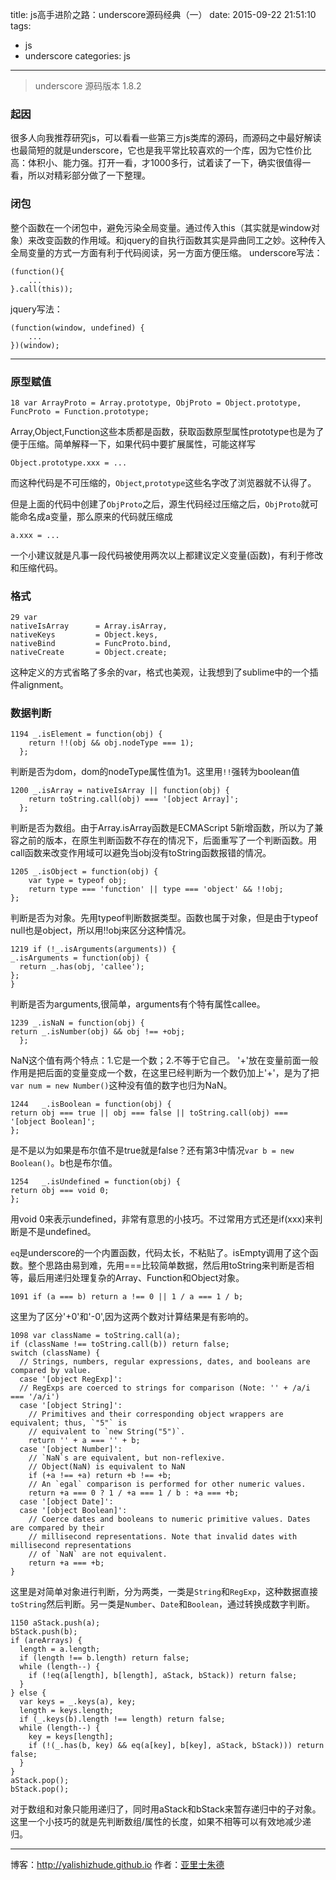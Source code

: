 title: js高手进阶之路：underscore源码经典（一）
date: 2015-09-22 21:51:10
tags:
- js
- underscore
categories: js
---

>underscore 源码版本 1.8.2

### 起因
很多人向我推荐研究js，可以看看一些第三方js类库的源码，而源码之中最好解读也最简短的就是underscore，它也是我平常比较喜欢的一个库，因为它性价比高：体积小、能力强。打开一看，才1000多行，试着读了一下，确实很值得一看，所以对精彩部分做了一下整理。

### 闭包
整个函数在一个闭包中，避免污染全局变量。通过传入this（其实就是window对象）来改变函数的作用域。和jquery的自执行函数其实是异曲同工之妙。这种传入全局变量的方式一方面有利于代码阅读，另一方面方便压缩。
underscore写法：

    (function(){
        ...
    }.call(this));
jquery写法：

    (function(window, undefined) {
        ...
    })(window);
<!-- more -->

- - -
### 原型赋值
    18 var ArrayProto = Array.prototype, ObjProto = Object.prototype, FuncProto = Function.prototype;

Array,Object,Function这些本质都是函数，获取函数原型属性prototype也是为了便于压缩。简单解释一下，如果代码中要扩展属性，可能这样写
    
    Object.prototype.xxx = ...

而这种代码是不可压缩的，`Object`,`prototype`这些名字改了浏览器就不认得了。

但是上面的代码中创建了`ObjProto`之后，源生代码经过压缩之后，`ObjProto`就可能命名成a变量，那么原来的代码就压缩成

    a.xxx = ...

一个小建议就是凡事一段代码被使用两次以上都建议定义变量(函数)，有利于修改和压缩代码。
### 格式

    29 var
    nativeIsArray      = Array.isArray,
    nativeKeys         = Object.keys,
    nativeBind         = FuncProto.bind,
    nativeCreate       = Object.create;

这种定义的方式省略了多余的var，格式也美观，让我想到了sublime中的一个插件alignment。
### 数据判断

    1194 _.isElement = function(obj) {
        return !!(obj && obj.nodeType === 1);
      };
判断是否为dom，dom的nodeType属性值为1。这里用`!!`强转为boolean值

    1200 _.isArray = nativeIsArray || function(obj) {
        return toString.call(obj) === '[object Array]';
      };
判断是否为数组。由于Array.isArray函数是ECMAScript 5新增函数，所以为了兼容之前的版本，在原生判断函数不存在的情况下，后面重写了一个判断函数。用call函数来改变作用域可以避免当obj没有toString函数报错的情况。

    1205 _.isObject = function(obj) {
        var type = typeof obj;
        return type === 'function' || type === 'object' && !!obj;
    };
判断是否为对象。先用typeof判断数据类型。函数也属于对象，但是由于typeof null也是object，所以用!!obj来区分这种情况。

    1219 if (!_.isArguments(arguments)) {
    _.isArguments = function(obj) {
      return _.has(obj, 'callee');
    };
    }
判断是否为arguments,很简单，arguments有个特有属性callee。

    1239 _.isNaN = function(obj) {
    return _.isNumber(obj) && obj !== +obj;
      };
NaN这个值有两个特点：1.它是一个数；2.不等于它自己。
'+'放在变量前面一般作用是把后面的变量变成一个数，在这里已经判断为一个数仍加上'+'，是为了把`var num = new Number()`这种没有值的数字也归为NaN。

    1244   _.isBoolean = function(obj) {
    return obj === true || obj === false || toString.call(obj) === '[object Boolean]';
    };
是不是以为如果是布尔值不是true就是false？还有第3中情况`var b = new Boolean()`。b也是布尔值。

    1254   _.isUndefined = function(obj) {
    return obj === void 0;
    };
用void 0来表示undefined，非常有意思的小技巧。不过常用方式还是if(xxx)来判断是不是undefined。

`eq`是underscore的一个内置函数，代码太长，不粘贴了。isEmpty调用了这个函数。整个思路由易到难，先用===比较简单数据，然后用toString来判断是否相等，最后用递归处理复杂的Array、Function和Object对象。

    1091 if (a === b) return a !== 0 || 1 / a === 1 / b;
这里为了区分'+0'和'-0',因为这两个数对计算结果是有影响的。
    
    1098 var className = toString.call(a);
    if (className !== toString.call(b)) return false;
    switch (className) {
      // Strings, numbers, regular expressions, dates, and booleans are compared by value.
      case '[object RegExp]':
      // RegExps are coerced to strings for comparison (Note: '' + /a/i === '/a/i')
      case '[object String]':
        // Primitives and their corresponding object wrappers are equivalent; thus, `"5"` is
        // equivalent to `new String("5")`.
        return '' + a === '' + b;
      case '[object Number]':
        // `NaN`s are equivalent, but non-reflexive.
        // Object(NaN) is equivalent to NaN
        if (+a !== +a) return +b !== +b;
        // An `egal` comparison is performed for other numeric values.
        return +a === 0 ? 1 / +a === 1 / b : +a === +b;
      case '[object Date]':
      case '[object Boolean]':
        // Coerce dates and booleans to numeric primitive values. Dates are compared by their
        // millisecond representations. Note that invalid dates with millisecond representations
        // of `NaN` are not equivalent.
        return +a === +b;
    }
这里是对简单对象进行判断，分为两类，一类是`String`和`RegExp`，这种数据直接`toString`然后判断。另一类是`Number`、`Date`和`Boolean`，通过转换成数字判断。

    1150 aStack.push(a);
    bStack.push(b);
    if (areArrays) {
      length = a.length;
      if (length !== b.length) return false;
      while (length--) {
        if (!eq(a[length], b[length], aStack, bStack)) return false;
      }
    } else {
      var keys = _.keys(a), key;
      length = keys.length;
      if (_.keys(b).length !== length) return false;
      while (length--) {
        key = keys[length];
        if (!(_.has(b, key) && eq(a[key], b[key], aStack, bStack))) return false;
      }
    }
    aStack.pop();
    bStack.pop();
对于数组和对象只能用递归了，同时用aStack和bStack来暂存递归中的子对象。这里一个小技巧的就是先判断数组/属性的长度，如果不相等可以有效地减少递归。

- - - 
博客：http://yalishizhude.github.io
作者：[亚里士朱德](http://yalishizhude.github.io/about/)
